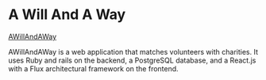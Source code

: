 
# A Will And A Way
[AWillAndAWay][WillandAWay]

[WillandAWay]: awillandaway.herokuapp.com

AWillAndAWay is a web application that matches volunteers with charities. It uses Ruby and rails on the backend, a PostgreSQL database, and a React.js with a Flux architectural framework on the frontend.
